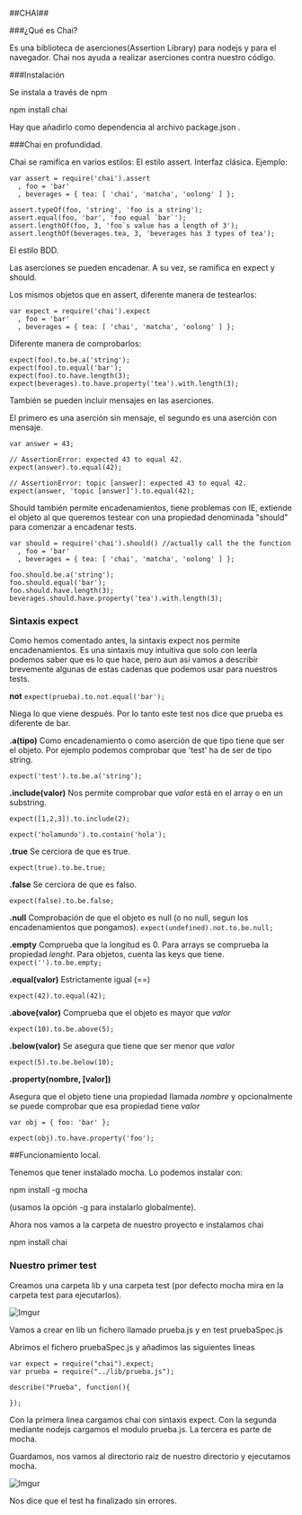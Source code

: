 ##CHAI##

###¿Qué es Chai?

Es una biblioteca de aserciones(Assertion Library) para nodejs y para el navegador. Chai nos ayuda a realizar aserciones contra nuestro código.

###Instalación

Se instala a través de npm

npm install chai 

Hay que añadirlo como dependencia al archivo package.json .

###Chai en profundidad.

Chai se ramifica en varios estilos:
El estilo assert.
Interfaz clásica.
Ejemplo:

```
var assert = require('chai').assert
  , foo = 'bar'
  , beverages = { tea: [ 'chai', 'matcha', 'oolong' ] };

assert.typeOf(foo, 'string', 'foo is a string');
assert.equal(foo, 'bar', 'foo equal `bar`');
assert.lengthOf(foo, 3, 'foo`s value has a length of 3');
assert.lengthOf(beverages.tea, 3, 'beverages has 3 types of tea'); 
```


El estilo BDD.

Las aserciones se pueden encadenar.
A su vez, se ramifica en expect y  should.

Los mismos objetos que en assert, diferente manera de testearlos:
```
var expect = require('chai').expect
  , foo = 'bar'
  , beverages = { tea: [ 'chai', 'matcha', 'oolong' ] };
```
Diferente manera de  comprobarlos:
```
expect(foo).to.be.a('string');
expect(foo).to.equal('bar');
expect(foo).to.have.length(3);
expect(beverages).to.have.property('tea').with.length(3);
```
También se pueden incluir mensajes en las aserciones.


El primero es una aserción sin mensaje, el segundo es una aserción con mensaje.
```
var answer = 43;

// AssertionError: expected 43 to equal 42.
expect(answer).to.equal(42); 

// AssertionError: topic [answer]: expected 43 to equal 42.
expect(answer, 'topic [answer]').to.equal(42);
```
Should también permite encadenamientos, tiene problemas con IE, extiende el objeto al que queremos testear con una propiedad denominada "should" para comenzar a encadenar tests.
```
var should = require('chai').should() //actually call the the function
  , foo = 'bar'
  , beverages = { tea: [ 'chai', 'matcha', 'oolong' ] };

foo.should.be.a('string');
foo.should.equal('bar');
foo.should.have.length(3);
beverages.should.have.property('tea').with.length(3);
```
### Sintaxis expect

Como hemos comentado antes, la sintaxis expect nos permite encadenamientos. Es una sintaxis muy intuitiva que solo con leerla podemos saber que es lo que hace, pero aun así vamos a describir brevemente algunas de estas cadenas que podemos usar para nuestros tests.

**not**
```expect(prueba).to.not.equal('bar'); ```

Niega lo que viene después. Por lo tanto este test nos dice que prueba es diferente de bar.


**.a(tipo)**
Como encadenamiento o como aserción de que tipo tiene que ser el objeto.
Por ejemplo podemos comprobar que 'test' ha de ser de tipo string.

`expect('test').to.be.a('string');`

**.include(valor)**
Nos permite comprobar que _valor_ está en el array o en un substring.

`expect([1,2,3]).to.include(2);`

`expect('holamundo').to.contain('hola');`


**.true**
Se cerciora de que es true.

`expect(true).to.be.true;`

**.false**
Se cerciora de que es falso.

`expect(false).to.be.false;`

**.null**
Comprobación de que el objeto es null (o no null, segun los encadenamientos que pongamos).
`expect(undefined).not.to.be.null;`

**.empty**
Comprueba que la longitud es 0. Para arrays se comprueba la propiedad _lenght_. Para objetos, cuenta las keys que tiene.
`expect('').to.be.empty;`

**.equal(valor)**
Estrictamente igual (==)

`expect(42).to.equal(42);`

**.above(valor)**
Comprueba que el objeto es mayor que _valor_

`expect(10).to.be.above(5);`


**.below(valor)**
Se asegura que tiene que ser menor que _valor_

`expect(5).to.be.below(10);`

**.property(nombre, [valor])**

Asegura que el objeto tiene una propiedad llamada _nombre_ y opcionalmente se puede comprobar que esa propiedad tiene _valor_

`var obj = { foo: 'bar' };`

`expect(obj).to.have.property('foo');
`

##Funcionamiento local.

Tenemos que tener instalado mocha. Lo podemos instalar con: 

npm install -g mocha

(usamos la opción -g para instalarlo globalmente).

Ahora nos vamos a la carpeta de nuestro proyecto e instalamos chai

npm install chai

### Nuestro primer test
Creamos una carpeta lib y una carpeta test (por defecto mocha mira en la carpeta test para ejecutarlos).

![Imgur](http://i.imgur.com/5Sc9pOD.png)

Vamos a crear en lib un fichero llamado prueba.js y en test pruebaSpec.js

Abrimos el fichero pruebaSpec.js y añadimos las siguientes lineas

```
var expect = require("chai").expect;
var prueba = require("../lib/prueba.js");
 
describe("Prueba", function(){
 
});
```
Con la primera linea cargamos chai con sintaxis expect.
Con la segunda mediante nodejs cargamos el modulo prueba.js.
La tercera es parte de mocha.

Guardamos, nos vamos al directorio raiz de nuestro directorio y ejecutamos mocha.

![Imgur](http://i.imgur.com/8KyPJaI.png)

Nos dice que el test ha finalizado sin errores.